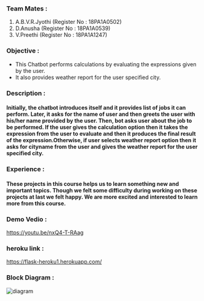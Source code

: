 ### Team Mates :
1. A.B.V.R.Jyothi (Register No : 18PA1A0502)
2. D.Anusha (Register No : 18PA1A0539)
3. V.Preethi (Register No : 18PA1A1247) 
### Objective : 
  - This Chatbot performs calculations by evaluating the expressions given by the user.
  - It also provides weather report for the user specified city.
  
### Description : 
#### Initially, the chatbot introduces itself and it provides list of jobs it can perform. Later, it asks for the name of user and then greets the user with his/her name provided by the user. Then, bot asks user about the job to be performed. If the user gives the calculation option then it takes the expression from the user to evaluate and then it produces the final result of the expression.Otherwise, if user selects weather report option then it asks for cityname from the user and gives the weather report for the user specified city.

### Experience :
#### These projects in this course helps us to learn something new and important topics. Though we felt some difficulty during working on these projects at last we felt happy. We are more excited and interested to learn more from this course.

### Demo Vedio :
https://youtu.be/nxQ4-T-RAag

### heroku link :
https://flask-heroku1.herokuapp.com/

### Block Diagram :
![diagram](https://user-images.githubusercontent.com/68616514/98231761-d71acf00-1f82-11eb-8440-1bd453399fa1.jpg)
